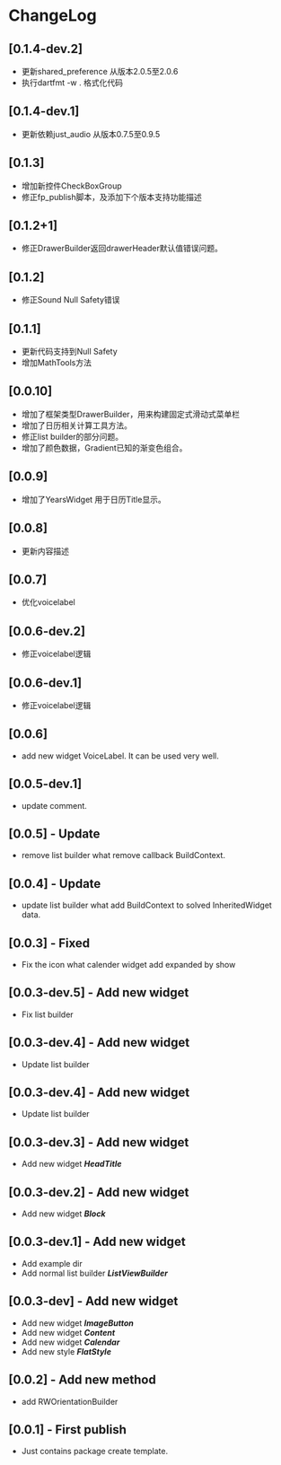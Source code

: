 ChangeLog
======

## [0.1.4-dev.2]

* 更新shared_preference 从版本2.0.5至2.0.6
* 执行dartfmt -w . 格式化代码
 
## [0.1.4-dev.1]

* 更新依赖just_audio 从版本0.7.5至0.9.5
 
## [0.1.3]

* 增加新控件CheckBoxGroup
* 修正fp_publish脚本，及添加下个版本支持功能描述
  
## [0.1.2+1]

* 修正DrawerBuilder返回drawerHeader默认值错误问题。
 
## [0.1.2]

* 修正Sound Null Safety错误
 
## [0.1.1]

* 更新代码支持到Null Safety
* 增加MathTools方法
 
## [0.0.10]

* 增加了框架类型DrawerBuilder，用来构建固定式滑动式菜单栏
* 增加了日历相关计算工具方法。
* 修正list builder的部分问题。
* 增加了颜色数据，Gradient已知的渐变色组合。

## [0.0.9]

* 增加了YearsWidget 用于日历Title显示。
 
## [0.0.8]

* 更新内容描述
 
## [0.0.7]

* 优化voicelabel
 
## [0.0.6-dev.2]

* 修正voicelabel逻辑
 
## [0.0.6-dev.1]

* 修正voicelabel逻辑
   
## [0.0.6]

* add new widget VoiceLabel. It can be used very well.

## [0.0.5-dev.1]

* update comment.

## [0.0.5] - Update

* remove list builder what remove callback BuildContext.

## [0.0.4] - Update

* update list builder what add BuildContext to solved InheritedWidget data.

## [0.0.3] - Fixed

* Fix the icon what calender widget add expanded by show

## [0.0.3-dev.5] - Add new widget

* Fix list builder

## [0.0.3-dev.4] - Add new widget

* Update list builder

## [0.0.3-dev.4] - Add new widget

* Update list builder

## [0.0.3-dev.3] - Add new widget

* Add new widget ***HeadTitle***

## [0.0.3-dev.2] - Add new widget

* Add new widget ***Block***

## [0.0.3-dev.1] - Add new widget 

* Add example dir
* Add normal list builder ***ListViewBuilder***

## [0.0.3-dev] - Add new widget 

* Add new widget ***ImageButton***
* Add new widget ***Content***
* Add new widget ***Calendar***
* Add new style ***FlatStyle***

## [0.0.2] - Add new method

* add RWOrientationBuilder

## [0.0.1] - First publish

* Just contains package create template.
